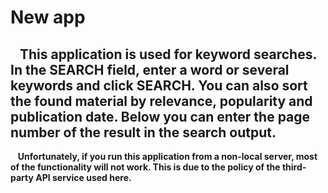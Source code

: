 # New app

## &nbsp;&nbsp; This application is used for keyword searches. In the SEARCH field, enter a word or several keywords and click SEARCH. You can also sort the found material by relevance, popularity and publication date. Below you can enter the page number of the result in the search output. 
&nbsp;&nbsp; **Unfortunately, if you run this application from a non-local server, most of the functionality will not work. This is due to the policy of the third-party API service used here.**

